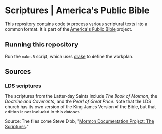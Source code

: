# Scriptures | America's Public Bible

This repository contains code to process various scriptural texts into a common format. It is part of the [America's Public Bible](http://americaspublicbible.org) project.

## Running this repository

Run the `make.R` script, which uses [drake](https://ropensci.github.io/drake/) to define the workplan.

## Sources

### LDS scriptures

The scriptures from the Latter-day Saints include *The Book of Mormon*, the *Doctrine and Covenants*, and the *Pearl of Great Price*. Note that the LDS church has its own version of the King James Version of the Bible, but that edition is not included in this dataset.

Source: The files come Steve Dibb, "[Mormon Documentation Project: The Scriptures](http://scriptures.nephi.org)."
